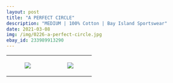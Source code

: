 ```yaml
---
layout: post
title: "A PERFECT CIRCLE"
description: "MEDIUM | 100% Cotton | Bay Island Sportswear"
date: 2021-03-08
img: /img/0226-a-perfect-circle.jpg
ebay_id: 233989913290
---
```




<table style="width:100%;"><tr><td style="vertical-align:top;">
      <figure class="tmblr-full" data-orig-height="2048" data-orig-width="1365" data-orig-src="https://concertshirts.netlify.app/shirts/0226/0226-01.jpg"><img src="https://64.media.tumblr.com/fb9f1ef63527ca0e7c9eadf570fd36be/7377f9f051264e18-55/s540x810/4eb435febee051a7f5c9a7194b58b7eb0fec89ee.jpg" data-orig-height="2048" data-orig-width="1365" data-orig-src="https://concertshirts.netlify.app/shirts/0226/0226-01.jpg"/></figure></td>
    <td style="vertical-align:top;">
      <figure class="tmblr-full" data-orig-height="2048" data-orig-width="1365" data-orig-src="https://concertshirts.netlify.app/shirts/0226/0226-02.jpg"><img src="https://64.media.tumblr.com/b2914e39fd4f57eed9f975edcffcd7dd/7377f9f051264e18-86/s540x810/e0cfb0bbd85682b695b6f3e65c5764b5c54530e8.jpg" data-orig-height="2048" data-orig-width="1365" data-orig-src="https://concertshirts.netlify.app/shirts/0226/0226-02.jpg"/></figure></td>
  </tr></table>
